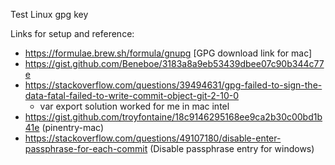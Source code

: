 Test Linux gpg key

Links for setup and reference:
 - https://formulae.brew.sh/formula/gnupg [GPG download link for mac]
 - https://gist.github.com/Beneboe/3183a8a9eb53439dbee07c90b344c77e
 - https://stackoverflow.com/questions/39494631/gpg-failed-to-sign-the-data-fatal-failed-to-write-commit-object-git-2-10-0
   - var export solution worked for me in mac intel
 - https://gist.github.com/troyfontaine/18c9146295168ee9ca2b30c00bd1b41e (pinentry-mac)
 - https://stackoverflow.com/questions/49107180/disable-enter-passphrase-for-each-commit (Disable passphrase entry for windows)